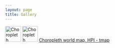 ```yaml
---
layout: page
title: Gallery
---
```

<html>
<div id="my_gallery"
    // gallery configuration
    data-my_gallery = 
    '{ 
      "thumbnailWidth":   "50",
  	  "thumbnailHeight":  50,
      "itemsBaseURL":     "https://github.com/valentinitnelav/valentinitnelav.github.io/tree/master/gallery/"
    }'>
  <!-- content of the gallery -->
    <a href = "https://github.com/valentinitnelav/Graphs/blob/master/Choropleth%20world%20map%2C%20HPI%20-%20tmap.R"><img src = "HPI_tmap.png" alt = "Choropleth world map, HPI - tmap" height = "50px"/></a>
    <a href = "https://github.com/valentinitnelav/Graphs/blob/master/Choropleth%20world%20map%2C%20HPI%20-%20tmap.R"><img src = "https://raw.githubusercontent.com/valentinitnelav/valentinitnelav.github.io/master/gallery/HPI_tmap.png" alt = "Choropleth world map, HPI - tmap" height = "50px"/></a>
    <a href = "https://github.com/valentinitnelav/Graphs/blob/master/Choropleth%20world%20map%2C%20HPI%20-%20tmap.R" data-ngthumb = "HPI_tmap.png">Choropleth world map, HPI - tmap</a>
</div>
</html>